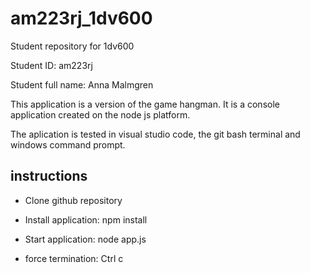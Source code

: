 # am223rj_1dv600
Student repository for 1dv600

Student ID: am223rj

Student full name: Anna Malmgren 

This application is a version of the game hangman. It is a console application created on the node js platform. 

The aplication is tested in visual studio code, the git bash terminal and windows command prompt.

## instructions 

- Clone github repository

- Install application: npm install

- Start application: node app.js

- force termination: Ctrl c
